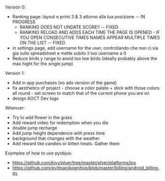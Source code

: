 Version 0:
- Ranking page: layout e primi 3 & 3 attorno alla tua posizione -- IN PROGRESS
	- RANKING DOES NOT UNDATE SCORE!! -- FIXED
	- RANKING RELOAD AND ADDS EACH TIME THE PAGE IS OPENED - IF YOU OPEN CONSECUTIVE TIMES NAMES APPEAR MULTIPLE TIMES ON THE LIST -- FIXED
- in settings page, add username for the user, controllando che non ci sia gia sullo spreadsheet e mette subito il tuo username a 0
- Reduce birds y range to avoid too low birds (ideally probably above the max hight for the single jump)

Version 1:
- Add in app purchases (no ads version of the game)
- fix aesthetics of project - choose a color palate + stick with those colors all round - set screen to match that of the current phone you are on
- design AOCT Dev logo


Whenver:
- Try to add flower in the grass
- Add reward video for redemption when you die
- double jump recharge
- Add jump height dependence with press time
- background that changes with the weather
- Add reward like candies or kitten treats. Gather them


Examples of how to use pyobjus:
- https://github.com/kivy/plyer/tree/master/plyer/platforms/ios
- https://github.com/eviltnan/kognitivo/blob/master/billing/android_billing.py
